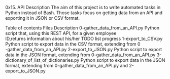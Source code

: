 0x15. API
Description
The aim of this project is to write automated tasks in Python instead of Bash. Those tasks focus on getting data from an API and exporting it in JSON or CSV format.

Table of contents
Files	Description
0-gather_data_from_an_API.py	        Python script that, using this REST API, for a given employee  
                                        ID,returns information about his/her TODO list progress
1-export_to_CSV.py	                    Python script to export data in the CSV format, extending from 0    
                                        -gather_data_from_an_API.py
2-export_to_JSON.py	                    Python script to export data in the JSON format, extending from 
                                        0-gather_data_from_an_API.py
3-dictionary_of_list_of_dictionaries.py	Python script to export data in the JSON format, extending from 
                                        0-gather_data_from_an_API.py and 2-export_to_JSON.py